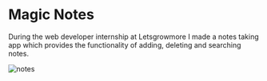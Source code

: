 # Magic Notes
During the web developer internship at Letsgrowmore  I made a notes taking app which provides the functionality of adding, deleting and searching notes.

![notes](https://user-images.githubusercontent.com/67512104/134482460-ba930cca-effc-4b4a-a0aa-b90048216146.PNG)
